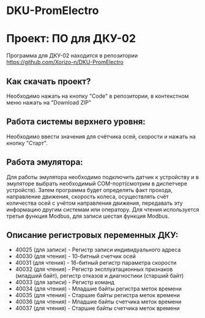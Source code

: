 # DKU-PromElectro
# Проект: ПО для ДКУ-02

Программа для ДКУ-02 находится в репозитории https://github.com/Xorizo-n/DKU-PromElectro

## Как скачать проект?
Необходимо нажать на кнопку "Code" в репозитории, в контекстном меню нажать на "Download ZIP"

## Работа системы верхнего уровня:
Необходимо ввести значения для счётчика осей, скорости и нажать на кнопку "Старт".

## Работа эмулятора:
Для работы эмулятора необходимо подключить датчик к устройству и в эмуляторе выбрать необходимый COM-порт(смотрим в диспетчере устройств).
Затем программа будет определять факт прохода, направление движения, скорость колеса, осуществлять счёт количества осей с учётом направления движения, передавать эту информацию другим системам или оператору. Для чтения используется третья функция Modbus, для записи шестая функция Modbus.

## Описание регистровых переменных ДКУ:
  - 40025 (для записи) - Регистр записи индивидуального адреса
  - 40030 (для чтения) - 10-битный счетчик осей
  - 40031 (для чтения) - 16-битный регистр параметра скорости
  - 40032 (для чтения) - Регистр эксплуатационных признаков (младший байт), регистр отказов и диагностики (старший байт)
  - 40033 (для записи) - Регистр команд
  - 40034 (для чтения) - Младшие байты регистра меток времени
  - 40035 (для чтения) - Старшие байты регистра меток времени
  - 40036 (для чтения) - Младшие байты счетчика меток времени
  - 40037 (для чтения) - Старшие байты счетчика меток времени

